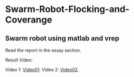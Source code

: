 # Swarm-Robot-Flocking-and-Coverange
## Swarm robot using matlab and vrep

Read the report in the essay section.

Result Video:

Video 1: [Video01](https://www.youtube.com/watch?v=PzAt31AWvQU).
Video 2: [Video02](https://www.youtube.com/watch?v=p2Gs6GgReUg).
